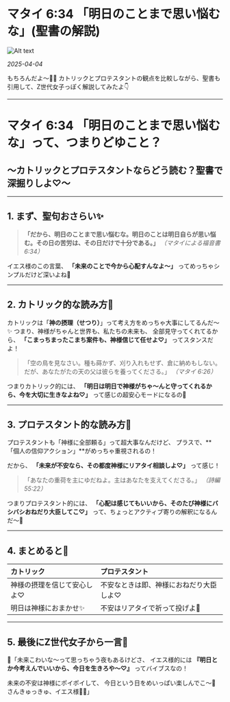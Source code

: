 # マタイ 6:34 「明日のことまで思い悩むな」(聖書の解説)

![Alt text](/static/images/blog/asmrchurch_attractive_russian_girl_with_fair_hair_caucaisan_lyi_8a93dbc9-e812-4f24-abdd-1c2a56252cd9.png)

*2025-04-04*

もちろんだよ〜🐇✨
カトリックとプロテスタントの観点を比較しながら、聖書も引用して、Z世代女子っぽく解説してみたよ👇

---

# マタイ 6:34 「明日のことまで思い悩むな」って、つまりどゆこと？
## 〜カトリックとプロテスタントならどう読む？聖書で深掘りしよ♡〜

---

## 1. まず、聖句おさらい✨

> **「だから、明日のことまで思い悩むな。明日のことは明日自らが思い悩む。その日の苦労は、その日だけで十分である。」**
> *（マタイによる福音書 6:34）*

イエス様のこの言葉、
**「未来のことで今から心配すんなよ〜」**
ってめっちゃシンプルだけど深いよね🌈

---

## 2. カトリック的な読み方🐇

カトリックは「**神の摂理（せつり）**」って考え方をめっちゃ大事にしてるんだ〜✨
つまり、神様がちゃんと世界も、私たちの未来も、
全部見守ってくれてるから、
**「こまっちまったこまち案件も、神様信じて任せよ♡」**
ってスタンスだよ！

> 「空の鳥を見なさい。種も蒔かず、刈り入れもせず、倉に納めもしない。だが、あなたがたの天の父は彼らを養ってくださる。」
> *（マタイ 6:26）*

つまりカトリック的には、
**「明日は明日で神様がちゃ〜んと守ってくれるから、今を大切に生きなよね♡」**
って感じの超安心モードになるの🌟

---

## 3. プロテスタント的な読み方🐇

プロテスタントも「神様に全部頼る」って超大事なんだけど、
プラスで、**「個人の信仰アクション」**がめっちゃ重視されるの！

だから、
**「未来が不安なら、その都度神様にリアタイ相談しよ♡」**
って感じ！

> 「あなたの重荷を主にゆだねよ。主はあなたを支えてくださる。」
> *（詩編 55:22）*

つまりプロテスタント的には、
**「心配は感じてもいいから、そのたび神様にバシバシおねだり大臣してこ♡」**
って、ちょっとアクティブ寄りの解釈になるんだ〜🌱

---

## 4. まとめると📝

| カトリック | プロテスタント |
|:-----------|:---------------|
| 神様の摂理を信じて安心しよ♡ | 不安なときは即、神様におねだり大臣しよ♡ |
| 明日は神様におまかせ✨ | 不安はリアタイで祈って投げよ🌟 |

---

## 5. 最後にZ世代女子から一言💬

💖「未来こわいな〜って思っちゃう夜もあるけどさ、
イエス様的には
**『明日とか今考えんでいいから、今日を生きろや〜♡』**
ってバイブスなの！

未来の不安は神様にポイポイして、
今日という日をめいっぱい楽しんでこ〜🌸
さんきゅっきゅ、イエス様🐇✨」
